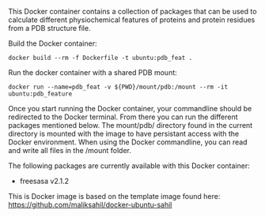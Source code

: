 This Docker container contains a collection of packages that can be used to calculate different physiochemical features of proteins and protein residues from a PDB structure file. 

Build the Docker container:
```
docker build --rm -f Dockerfile -t ubuntu:pdb_feat .
```

Run the docker container with a shared PDB mount:
```
docker run --name=pdb_feat -v ${PWD}/mount/pdb:/mount --rm -it ubuntu:pdb_feature
```

Once you start running the Docker container, your commandline should be redirected to the Docker terminal. From there you can run the different packages mentioned below. The mount/pdb/ directory found in the current directory is mounted with the image to have persistant access with the Docker environment. When using the Docker commandline, you can read and write all files in the /mount folder.

The following packages are currently available with this Docker container:
* freesasa v2.1.2

This is Docker image is based on the template image found here: https://github.com/maliksahil/docker-ubuntu-sahil
